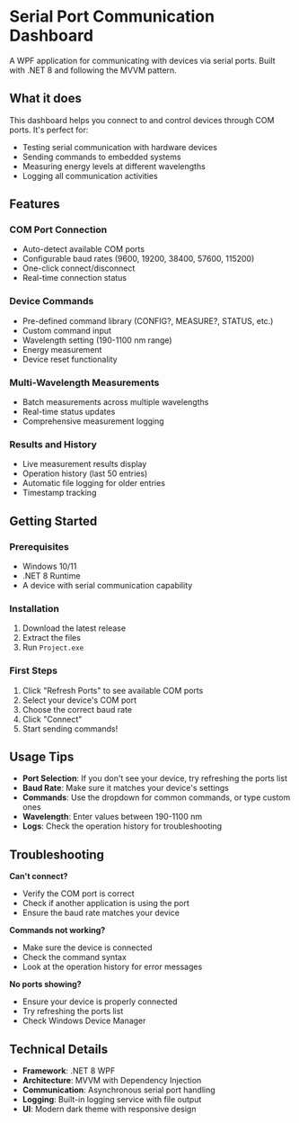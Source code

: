 # Serial Port Communication Dashboard

A WPF application for communicating with devices via serial ports. Built with .NET 8 and following the MVVM pattern.

## What it does

This dashboard helps you connect to and control devices through COM ports. It's perfect for:
- Testing serial communication with hardware devices
- Sending commands to embedded systems
- Measuring energy levels at different wavelengths
- Logging all communication activities

## Features

### COM Port Connection
- Auto-detect available COM ports
- Configurable baud rates (9600, 19200, 38400, 57600, 115200)
- One-click connect/disconnect
- Real-time connection status

### Device Commands
- Pre-defined command library (CONFIG?, MEASURE?, STATUS, etc.)
- Custom command input
- Wavelength setting (190-1100 nm range)
- Energy measurement
- Device reset functionality

### Multi-Wavelength Measurements
- Batch measurements across multiple wavelengths
- Real-time status updates
- Comprehensive measurement logging

### Results and History
- Live measurement results display
- Operation history (last 50 entries)
- Automatic file logging for older entries
- Timestamp tracking

## Getting Started

### Prerequisites
- Windows 10/11
- .NET 8 Runtime
- A device with serial communication capability

### Installation
1. Download the latest release
2. Extract the files
3. Run `Project.exe`

### First Steps
1. Click "Refresh Ports" to see available COM ports
2. Select your device's COM port
3. Choose the correct baud rate
4. Click "Connect"
5. Start sending commands!

## Usage Tips

- **Port Selection**: If you don't see your device, try refreshing the ports list
- **Baud Rate**: Make sure it matches your device's settings
- **Commands**: Use the dropdown for common commands, or type custom ones
- **Wavelength**: Enter values between 190-1100 nm
- **Logs**: Check the operation history for troubleshooting

## Troubleshooting

**Can't connect?**
- Verify the COM port is correct
- Check if another application is using the port
- Ensure the baud rate matches your device

**Commands not working?**
- Make sure the device is connected
- Check the command syntax
- Look at the operation history for error messages

**No ports showing?**
- Ensure your device is properly connected
- Try refreshing the ports list
- Check Windows Device Manager

## Technical Details

- **Framework**: .NET 8 WPF
- **Architecture**: MVVM with Dependency Injection
- **Communication**: Asynchronous serial port handling
- **Logging**: Built-in logging service with file output
- **UI**: Modern dark theme with responsive design